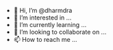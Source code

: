 - 👋 Hi, I’m @dharmdra
- 👀 I’m interested in ...
- 🌱 I’m currently learning ...
- 💞️ I’m looking to collaborate on ...
- 📫 How to reach me ...

<!---
dharmdra/dharmdra is a ✨ special ✨ repository because its `README.md` (this file) appears on your GitHub profile.
You can click the Preview link to take a look at your changes.
--->
